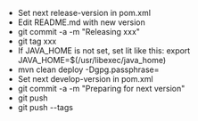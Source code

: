 * Set next release-version in pom.xml
* Edit README.md with new version
* git commit -a -m "Releasing xxx"
* git tag xxx
* If JAVA_HOME is not set, set lit like this: export JAVA_HOME=$(/usr/libexec/java_home)
* mvn clean deploy -Dgpg.passphrase=<secretPassphrase>
* Set next develop-version in pom.xml
* git commit -a -m "Preparing for next version"
* git push
* git push --tags
